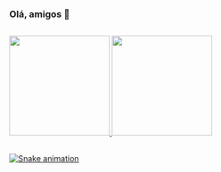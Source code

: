 ### Olá, amigos 👋

##

<div>
  <a href="https://github.com/fegasi">
  <img height="180em" src="https://github-readme-stats.vercel.app/api?username=fegasi&show_icons=true&theme=midnight-purple&include_all_commits=true&count_private=true"/>
  <img height="180em" src="https://github-readme-stats.vercel.app/api/top-langs/?username=fegasi&layout=compact&langs_count=7&theme=midnight-purple"/>
</div>

##  

![Snake animation](https://github.com/fegasi/fegasi/blob/output/github-contribution-grid-snake.svg)

